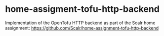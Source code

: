 # home-assigment-tofu-http-backend

Implementation of the OpenTofu HTTP backend as part of the Scalr home assignment: <https://github.com/Scalr/home-assignment-tofu-http-backend>
